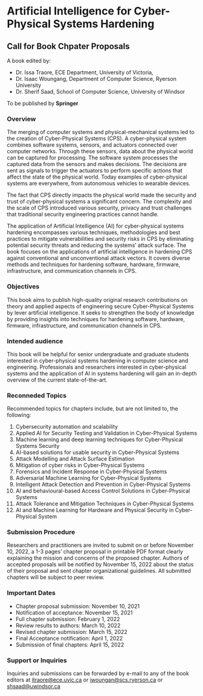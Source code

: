 # Artificial Intelligence for Cyber-Physical Systems Hardening
## Call for Book Chpater Proposals

A book edited by:
- Dr. Issa Traore, ECE Department, University of Victoria,
- Dr. Isaac Woungang, Department of Computer Science, Ryerson University
- Dr. Sherif Saad, School of Computer Science, University of Windsor

To be published by **Springer** 

### Overview
The merging of computer systems and physical-mechanical systems led to the creation of Cyber-Physical Systems (CPS). A cyber-physical system combines software systems, sensors, and actuators connected over computer networks. Through these sensors, data about the physical world can be captured for processing. The software system processes the captured data from the sensors and makes decisions. The decisions are sent as signals to trigger the actuators to perform specific actions that affect the state of the physical world. Today examples of cyber-physical systems are everywhere, from autonomous vehicles to wearable devices.

The fact that CPS directly impacts the physical world made the security and trust of cyber-physical systems a significant concern. The complexity and the scale of CPS introduced various security, privacy and trust challenges that traditional security engineering practices cannot handle.

The application of Artificial Intelligence (AI) for cyber-physical systems hardening encompasses various techniques, methodologies and best practices to mitigate vulnerabilities and security risks in CPS by eliminating potential security threats and reducing the systems’ attack surface. The book focuses on the applications of artificial intelligence in hardening CPS against conventional and unconventional attack vectors. It covers diverse methods and techniques for hardening software, hardware, firmware, infrastructure, and communication channels in CPS.

### Objectives
This book aims to publish high-quality original research contributions on theory and applied aspects of engineering secure Cyber-Physical Systems by lever artificial intelligence. It seeks to strengthen the body of knowledge by providing insights into techniques for hardening software, hardware, firmware, infrastructure, and communication channels in CPS.

### Intended audience
This book will be helpful for senior undergraduate and graduate students interested in cyber-physical systems hardening in computer science and engineering.  Professionals  and researchers interested in cyber-physical systems and the application of AI in systems hardening will gain an in-depth overview of the current state-of-the-art.

### Reconneded Topics
Recommended topics for chapters include, but are not limited to, the following:

1. Cybersecurity automation and scalability
2. Applied AI for Security Testing and Validation in Cyber-Physical Systems
3. Machine learning and deep learning techniques for Cyber-Physical Systems Security
4. AI-based solutions for usable security in Cyber-Physical Systems
5. Attack Modelling and Attack Surface Estimation
6. Mitigation of cyber risks in Cyber-Physical Systems
7. Forensics and Incident Response in Cyber-Physical Systems
8. Adversarial Machine Learning for Cyber-Physical Systems
9. Intelligent Attack Detection and Prevention in Cyber-Physical Systems
10. AI and behavioural-based Access Control Solutions in Cyber-Physical Systems
11. Attack Tolerance and Mitigation Techniques in Cyber-Physical Systems
12. AI and Machine Learning for Hardware and Physical Security in Cyber-Physical System

### Submission Procedure
Researchers and practitioners are invited to submit on or before November 10, 2022, a 1-3 pages’ chapter proposal in printable PDF format clearly explaining the mission and concerns of the proposed chapter. Authors of accepted proposals will be notified by November 15, 2022 about the status of their proposal and sent chapter organizational guidelines. All submitted chapters will be subject to peer
review. 

### Important Dates
- Chapter proposal submission: November 10, 2021
- Notification of acceptance: November 15, 2021
- Full chapter submission: February 1, 2022
- Review results to authors: March 10, 2022
- Revised chapter submission: March 15, 2022
- Final Acceptance notification: April 1, 2022
- Submission of final chapters: April 15, 2022

### Support or Inquiries
Inquiries and submissions can be forwarded by e-mail to any of the book editors at itraore@ece.uvic.ca or iwoungan@scs.ryerson.ca or shsaad@uwindsor.ca
